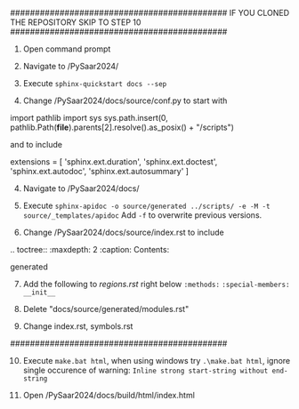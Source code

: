 ############################################
IF YOU CLONED THE REPOSITORY SKIP TO STEP 10
############################################

1. Open command prompt

2. Navigate to /PySaar2024/

3. Execute `sphinx-quickstart docs --sep`

4. Change /PySaar2024/docs/source/conf.py to start with

import pathlib
import sys
sys.path.insert(0, pathlib.Path(__file__).parents[2].resolve().as_posix() + "/scripts")

and to include

extensions = [
	'sphinx.ext.duration',
    'sphinx.ext.doctest',
    'sphinx.ext.autodoc',
    'sphinx.ext.autosummary'
]

4. Navigate to /PySaar2024/docs/

5. Execute `sphinx-apidoc -o source/generated ../scripts/ -e -M -t source/_templates/apidoc` Add `-f` to overwrite previous versions.

6. Change /PySaar2024/docs/source/index.rst to include

.. toctree::
   :maxdepth: 2
   :caption: Contents:

   generated

7. Add the following to *regions.rst* right below `:methods:`
   `:special-members: __init__`

8. Delete "docs/source/generated/modules.rst"

9. Change index.rst, symbols.rst

############################################

10. Execute `make.bat html`, when using windows try `.\make.bat html`, ignore single occurence of warning: `Inline strong start-string without end-string`

11. Open /PySaar2024/docs/build/html/index.html
